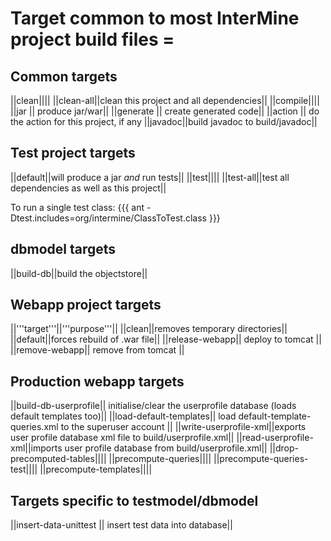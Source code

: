 # Target common to most InterMine project build files =

## Common targets

||clean||||
||clean-all||clean this project and all dependencies||
||compile||||
||jar || produce jar/war||
||generate || create generated code||
||action || do the action for this project, if any
||javadoc||build javadoc to build/javadoc||

## Test project targets

||default||will produce a jar *and* run tests||
||test||||
||test-all||test all dependencies as well as this project||

To run a single test class:
{{{
ant -Dtest.includes=org/intermine/ClassToTest.class
}}}

## dbmodel targets

||build-db||build the objectstore||

## Webapp project targets 

||'''target'''||'''purpose'''||
||clean||removes temporary directories||
||default||forces rebuild of .war file||
||release-webapp|| deploy to tomcat ||
||remove-webapp|| remove from tomcat ||

## Production webapp targets 

||build-db-userprofile|| initialise/clear the userprofile database (loads default templates too)||
||load-default-templates|| load default-template-queries.xml to the superuser account ||
||write-userprofile-xml||exports user profile database xml file to build/userprofile.xml||
||read-userprofile-xml||imports user profile database from build/userprofile.xml||
||drop-precomputed-tables||||
||precompute-queries||||
||precompute-queries-test||||
||precompute-templates||||


## Targets specific to testmodel/dbmodel 

||insert-data-unittest || insert test data into database||

